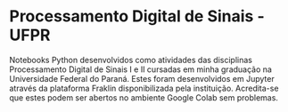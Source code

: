 # Processamento Digital de Sinais - UFPR

Notebooks Python desenvolvidos como atividades das disciplinas Processamento Digital de Sinais I e II cursadas em minha graduação na Universidade Federal do Paraná. Estes foram desenvolvidos em Jupyter através da plataforma Fraklin disponibilizada pela instituição. Acredita-se que estes podem ser abertos no ambiente Google Colab sem problemas.
